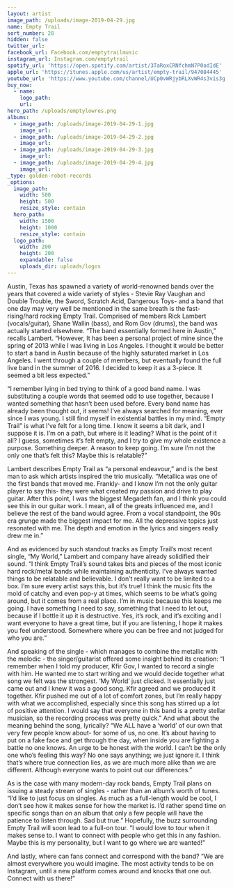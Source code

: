 ```yaml
---
layout: artist
image_path: /uploads/image-2019-04-29.jpg
name: Empty Trail
sort_number: 28
hidden: false
twitter_url:
facebook_url: Facebook.com/emptytrailmusic
instagram_url: Instagram.com/emptytrail
spotify_url: 'https://open.spotify.com/artist/3TaRoxCRNfchmN7P0odIdE'
apple_url: 'https://itunes.apple.com/us/artist/empty-trail/947084445'
youtube_url: 'https://www.youtube.com/channel/UCp0vWRjybRLXvWR4s3vis3g'
buy_now:
  - name:
    logo_path:
    url:
hero_path: /uploads/emptylowres.png
albums:
  - image_path: /uploads/image-2019-04-29-1.jpg
    image_url:
  - image_path: /uploads/image-2019-04-29-2.jpg
    image_url:
  - image_path: /uploads/image-2019-04-29-3.jpg
    image_url:
  - image_path: /uploads/image-2019-04-29-4.jpg
    image_url:
_type: golden-robot-records
_options:
  image_path:
    width: 500
    height: 500
    resize_style: contain
  hero_path:
    width: 1500
    height: 1000
    resize_style: contain
  logo_path:
    width: 200
    height: 200
    expandable: false
    uploads_dir: uploads/logos
---
```


Austin, Texas has spawned a variety of world-renowned bands over the years that covered a wide variety of styles - Stevie Ray Vaughan and Double Trouble, the Sword, Scratch Acid, Dangerous Toys- and a band that one day may very well be mentioned in the same breath is the fast-rising/hard rocking Empty Trail. Comprised of members Rick Lambert (vocals/guitar), Shane Wallin (bass), and Rom Gov (drums), the band was actually started elsewhere. “The band essentially formed here in Austin,” recalls Lambert. “However, It has been a personal project of mine since the spring of 2013 while I was living in Los Angeles. I thought it would be better to start a band in Austin because of the highly saturated market in Los Angeles. I went through a couple of members, but eventually found the full live band in the summer of 2016. I decided to keep it as a 3-piece. It seemed a bit less expected.”

“I remember lying in bed trying to think of a good band name. I was substituting a couple words that seemed odd to use together, because I wanted something that hasn’t been used before. Every band name has already been thought out, it seems\! I’ve always searched for meaning, ever since I was young. I still find myself in existential battles in my mind. “Empty Trail” is what I’ve felt for a long time. I know it seems a bit dark, and I suppose it is. I’m on a path, but where is it leading? What is the point of it all? I guess, sometimes it’s felt empty, and I try to give my whole existence a purpose. Something deeper. A reason to keep going. I’m sure I’m not the only one that’s felt this? Maybe this is relatable?”

Lambert describes Empty Trail as “a personal endeavour,” and is the best man to ask which artists inspired the trio musically. “Metallica was one of the first bands that moved me. Frankly- and I know I’m not the only guitar player to say this- they were what created my passion and drive to play guitar. After this point, I was the biggest Megadeth fan, and I think you could see this in our guitar work. I mean, all of the greats influenced me, and I believe the rest of the band would agree. From a vocal standpoint, the 90s era grunge made the biggest impact for me. All the depressive topics just resonated with me. The depth and emotion in the lyrics and singers really drew me in.”

And as evidenced by such standout tracks as Empty Trail’s most recent single, “My World,” Lambert and company have already solidified their sound. “I think Empty Trail’s sound takes bits and pieces of the most iconic hard rock/metal bands while maintaining authenticity. I’ve always wanted things to be relatable and believable. I don’t really want to be limited to a box. I’m sure every artist says this, but it’s true\! I think the music fits the mold of catchy and even pop-y at times, which seems to be what’s going around, but it comes from a real place. I’m in music because this keeps me going. I have something I need to say, something that I need to let out, because if I bottle it up it is destructive. Yes, it’s rock, and it’s exciting and I want everyone to have a great time, but if you are listening, I hope it makes you feel understood. Somewhere where you can be free and not judged for who you are.”

And speaking of the single - which manages to combine the metallic with the melodic - the singer/guitarist offered some insight behind its creation: “I remember when I told my producer, Kfir Gov, I wanted to record a single with him. He wanted me to start writing and we would decide together what song we felt was the strongest. ‘My World’ just clicked. It essentially just came out and I knew it was a good song. Kfir agreed and we produced it together. Kfir pushed me out of a lot of comfort zones, but I’m really happy with what we accomplished, especially since this song has stirred up a lot of positive attention. I would say that everyone in this band is a pretty stellar musician, so the recording process was pretty quick.” And what about the meaning behind the song, lyrically? “We ALL have a ‘world’ of our own that very few people know about- for some of us, no one. It’s about having to put on a fake face and get through the day, when inside you are fighting a battle no one knows. An urge to be honest with the world. I can’t be the only one who’s feeling this way? No one says anything; we just ignore it. I think that’s where true connection lies, as we are much more alike than we are different. Although everyone wants to point out our differences.”

As is the case with many modern-day rock bands, Empty Trail plans on issuing a steady stream of singles - rather than an album’s worth of tunes. “I’d like to just focus on singles. As much as a full-length would be cool, I don’t see how it makes sense for how the market is. I’d rather spend time on specific songs than on an album that only a few people will have the patience to listen through. Sad but true.” Hopefully, the buzz surrounding Empty Trail will soon lead to a full-on tour. “I would love to tour when it makes sense to. I want to connect with people who get this in any fashion. Maybe this is my personality, but I want to go where we are wanted\!” 

And lastly, where can fans connect and correspond with the band? “We are almost everywhere you would imagine. The most activity tends to be on Instagram, until a new platform comes around and knocks that one out. Connect with us there\!”